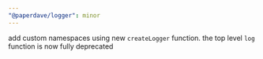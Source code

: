```yaml
---
"@paperdave/logger": minor
---
```


add custom namespaces using new `createLogger` function. the top level `log` function is now fully deprecated
